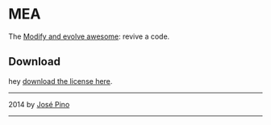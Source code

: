 MEA
===

The [Modify and evolve awesome](http://codepen.io/mrjopino/pen/tvbqa): revive a code.

## Download

hey [download the license here](https://github.com/bullgit/MEA/blob/master/MEA.md). 

-------------

2014 by [José Pino](http://twitter.com/mrjopino)

-------------
